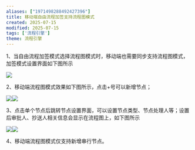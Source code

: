 ```yaml
---
aliases: ["1971498288492427396"]
title: 移动端自由流程加签支持流程图模式
created: 2025-07-15
modified: 2025-07-15
tags: ['流程引擎']
theme: 流程引擎
---
```


1、当自由流程加签模式选择流程图模式时，移动端也需要同步支持流程图模式，加签模式设置界面如下图所示

![](fddd63993542ac0185b0c1a81907e6ac.jpg)

2、移动端流程图模式效果如下图所示，点击+号可以新增节点；

![](ae3e355feacb5a3a41ea108f75082b51.jpg)![](adad85936712983a968290b6fe99fe61.jpg)

3、点击单个节点后跳转节点设置界面，可以设置节点类型、节点处理人等；设置后审批人、抄送人相关信息会显示在流程图上，如下图所示

![](6bb3af0ad25f9633c12fa95f9c9f55c9.jpg)![](122f3e9dab89999a90aa9e93fa70723b.jpg)

4、移动端流程图模式仅支持新增串行节点。